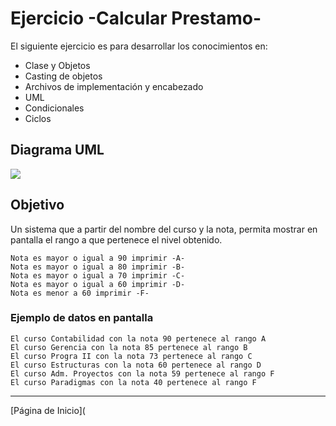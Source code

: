 # Ejercicio -Calcular Prestamo-

El siguiente ejercicio es para desarrollar los conocimientos en:

- Clase y Objetos
- Casting de objetos
- Archivos de implementación y encabezado
- UML
- Condicionales
- Ciclos

## Diagrama UML

![](https://www.lucidchart.com/publicSegments/view/5151b2c8-59f1-4ca8-bb38-dd602f76555c/image.png)

## Objetivo

Un sistema que a partir del nombre del curso y la nota, permita mostrar en pantalla el rango a que pertenece el nivel obtenido.

```
Nota es mayor o igual a 90 imprimir -A-
Nota es mayor o igual a 80 imprimir -B-
Nota es mayor o igual a 70 imprimir -C-
Nota es mayor o igual a 60 imprimir -D-
Nota es menor a 60 imprimir -F-
```

### Ejemplo de datos en pantalla

```
El curso Contabilidad con la nota 90 pertenece al rango A
El curso Gerencia con la nota 85 pertenece al rango B
El curso Progra II con la nota 73 pertenece al rango C
El curso Estructuras con la nota 60 pertenece al rango D
El curso Adm. Proyectos con la nota 59 pertenece al rango F
El curso Paradigmas con la nota 40 pertenece al rango F
```

------

[Página de Inicio](